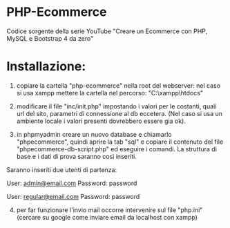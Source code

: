 # PHP-Ecommerce
Codice sorgente della serie YouTube "Creare un Ecommerce con PHP, MySQL e Bootstrap 4 da zero"

# Installazione:
1) copiare la cartella "php-ecommerce" nella root del webserver: 
nel caso si usa xampp mettere la cartella nel percorso: "C:\xampp\htdocs"

2) modificare il file "inc/init.php" impostando i valori per le costanti, quali url del sito, parametri di connessione al db eccetera.
(Nel caso si usa un ambiente locale i valori presenti dovrebbero essere gia ok).

3) in phpmyadmin creare un nuovo database e chiamarlo "phpecommerce", quindi aprire la tab "sql" e copiare il contenuto del file "phpecommerce-db-script.php" ed eseguire i comandi. 
La struttura di base e i dati di prova saranno così inseriti.

Saranno inseriti due utenti di partenza:

User: admin@email.com 
Password: password

User: regular@email.com 
Password: password

4) per far funzionare l'invio mail occorre intervenire sul file "php.ini" 
(cercare su google come inviare email da localhost con xampp) 
